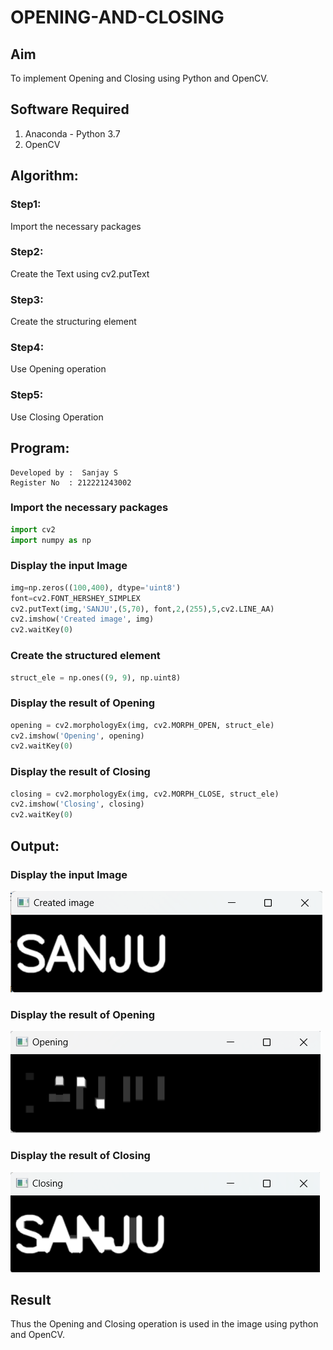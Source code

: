 # OPENING-AND-CLOSING
## Aim
To implement Opening and Closing using Python and OpenCV.

## Software Required
1. Anaconda - Python 3.7
2. OpenCV
## Algorithm:
### Step1:
Import the necessary packages
### Step2:
Create the Text using cv2.putText
### Step3:
Create the structuring element

### Step4:
Use Opening operation

### Step5:
Use Closing Operation

## Program:
```
Developed by :  Sanjay S
Register No  : 212221243002
```
### Import the necessary packages
```py
import cv2
import numpy as np
```
### Display the input Image 
```py
img=np.zeros((100,400), dtype='uint8')
font=cv2.FONT_HERSHEY_SIMPLEX
cv2.putText(img,'SANJU',(5,70), font,2,(255),5,cv2.LINE_AA)
cv2.imshow('Created image', img)
cv2.waitKey(0)
```
### Create the structured element
```py
struct_ele = np.ones((9, 9), np.uint8)
```
### Display the result of Opening
```py
opening = cv2.morphologyEx(img, cv2.MORPH_OPEN, struct_ele)
cv2.imshow('Opening', opening)
cv2.waitKey(0)
```
### Display the result of Closing
```py
closing = cv2.morphologyEx(img, cv2.MORPH_CLOSE, struct_ele)
cv2.imshow('Closing', closing)
cv2.waitKey(0)
```
## Output:

### Display the input Image
![alt text](out-1.png)

### Display the result of Opening
![alt text](out-2.png)

### Display the result of Closing
![alt text](out-3.png)

## Result
Thus the Opening and Closing operation is used in the image using python and OpenCV.
    
